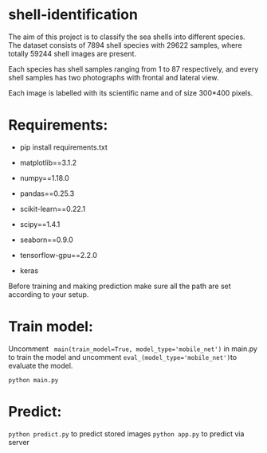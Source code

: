 # shell-identification

The aim of this project is to classify the sea shells into different species.
The dataset consists of 7894 shell species with 29622 samples, where totally 59244 shell images are present.

Each species has shell samples ranging from 1 to 87 respectively, and every shell samples has two photographs with frontal and lateral view.

Each image is labelled with its scientific name and of size 300*400 pixels.

# Requirements:
- pip install requirements.txt
 
- matplotlib==3.1.2
- numpy==1.18.0
- pandas==0.25.3
- scikit-learn==0.22.1
- scipy==1.4.1
- seaborn==0.9.0
- tensorflow-gpu==2.2.0
- keras

Before training and making prediction make sure all the path are set according to your setup.
# Train model:
Uncomment ` main(train_model=True, model_type='mobile_net')` in main.py to train the model
and uncomment `eval_(model_type='mobile_net')`to evaluate the model.

`python main.py`

# Predict:

`python predict.py` to predict stored images
`python app.py` to predict via server
